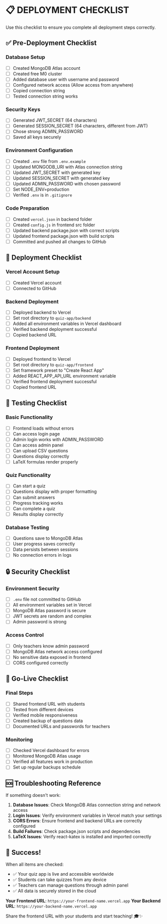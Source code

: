 # 📋 DEPLOYMENT CHECKLIST

Use this checklist to ensure you complete all deployment steps correctly.

## ✅ Pre-Deployment Checklist

### Database Setup
- [ ] Created MongoDB Atlas account
- [ ] Created free M0 cluster
- [ ] Added database user with username and password
- [ ] Configured network access (Allow access from anywhere)
- [ ] Copied connection string
- [ ] Tested connection string works

### Security Keys
- [ ] Generated JWT_SECRET (64 characters)
- [ ] Generated SESSION_SECRET (64 characters, different from JWT)
- [ ] Chose strong ADMIN_PASSWORD
- [ ] Saved all keys securely

### Environment Configuration
- [ ] Created `.env` file from `.env.example`
- [ ] Updated MONGODB_URI with Atlas connection string
- [ ] Updated JWT_SECRET with generated key
- [ ] Updated SESSION_SECRET with generated key
- [ ] Updated ADMIN_PASSWORD with chosen password
- [ ] Set NODE_ENV=production
- [ ] Verified `.env` is in `.gitignore`

### Code Preparation
- [ ] Created `vercel.json` in backend folder
- [ ] Created `config.js` in frontend src folder
- [ ] Updated backend package.json with correct scripts
- [ ] Updated frontend package.json with build scripts
- [ ] Committed and pushed all changes to GitHub

## 🚀 Deployment Checklist

### Vercel Account Setup
- [ ] Created Vercel account
- [ ] Connected to GitHub

### Backend Deployment
- [ ] Deployed backend to Vercel
- [ ] Set root directory to `quiz-app/backend`
- [ ] Added all environment variables in Vercel dashboard
- [ ] Verified backend deployment successful
- [ ] Copied backend URL

### Frontend Deployment
- [ ] Deployed frontend to Vercel
- [ ] Set root directory to `quiz-app/frontend`
- [ ] Set framework preset to "Create React App"
- [ ] Added REACT_APP_API_URL environment variable
- [ ] Verified frontend deployment successful
- [ ] Copied frontend URL

## 🧪 Testing Checklist

### Basic Functionality
- [ ] Frontend loads without errors
- [ ] Can access login page
- [ ] Admin login works with ADMIN_PASSWORD
- [ ] Can access admin panel
- [ ] Can upload CSV questions
- [ ] Questions display correctly
- [ ] LaTeX formulas render properly

### Quiz Functionality
- [ ] Can start a quiz
- [ ] Questions display with proper formatting
- [ ] Can submit answers
- [ ] Progress tracking works
- [ ] Can complete a quiz
- [ ] Results display correctly

### Database Testing
- [ ] Questions save to MongoDB Atlas
- [ ] User progress saves correctly
- [ ] Data persists between sessions
- [ ] No connection errors in logs

## 🔒 Security Checklist

### Environment Security
- [ ] `.env` file not committed to GitHub
- [ ] All environment variables set in Vercel
- [ ] MongoDB Atlas password is secure
- [ ] JWT secrets are random and complex
- [ ] Admin password is strong

### Access Control
- [ ] Only teachers know admin password
- [ ] MongoDB Atlas network access configured
- [ ] No sensitive data exposed in frontend
- [ ] CORS configured correctly

## 📱 Go-Live Checklist

### Final Steps
- [ ] Shared frontend URL with students
- [ ] Tested from different devices
- [ ] Verified mobile responsiveness
- [ ] Created backup of questions data
- [ ] Documented URLs and passwords for teachers

### Monitoring
- [ ] Checked Vercel dashboard for errors
- [ ] Monitored MongoDB Atlas usage
- [ ] Verified all features work in production
- [ ] Set up regular backups schedule

## 🆘 Troubleshooting Reference

If something doesn't work:

1. **Database Issues**: Check MongoDB Atlas connection string and network access
2. **Login Issues**: Verify environment variables in Vercel match your settings
3. **CORS Errors**: Ensure frontend and backend URLs are correctly configured
4. **Build Failures**: Check package.json scripts and dependencies
5. **LaTeX Issues**: Verify react-katex is installed and imported correctly

## 🎉 Success!

When all items are checked:
- ✅ Your quiz app is live and accessible worldwide
- ✅ Students can take quizzes from any device
- ✅ Teachers can manage questions through admin panel
- ✅ All data is securely stored in the cloud

**Your Frontend URL**: `https://your-frontend-name.vercel.app`
**Your Backend URL**: `https://your-backend-name.vercel.app`

Share the frontend URL with your students and start teaching! 🎓✨

